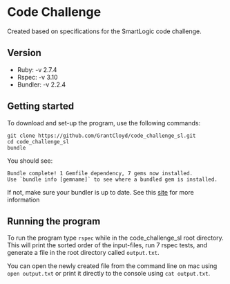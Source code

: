 # Code Challenge

Created based on specifications for the SmartLogic code challenge. 

## Version

- Ruby:  -v 2.7.4
- Rspec: -v 3.10
- Bundler: -v 2.2.4

## Getting started
To download and set-up the program, use the following commands:

```
git clone https://github.com/GrantCloyd/code_challenge_sl.git
cd code_challenge_sl
bundle
```

You should see:

```
Bundle complete! 1 Gemfile dependency, 7 gems now installed.
Use `bundle info [gemname]` to see where a bundled gem is installed.
```

If not, make sure your bundler is up to date. See this [site](https://bundler.io/) for more information

## Running the program

To run the program type `rspec` while in the code_challenge_sl root directory. This will print the sorted order of the input-files, run 7 rspec tests, and generate a file in the root directory called `output.txt`.  

You can open the newly created file from the command line on mac using `open output.txt` or print it directly to the console using `cat output.txt`.

